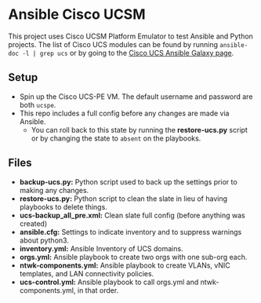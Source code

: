 # Ansible Cisco UCSM
This project uses Cisco UCSM Platform Emulator to test Ansible and Python projects. The list of Cisco UCS modules can be found by running `ansible-doc -l | grep ucs` or by going to the [Cisco UCS Ansible Galaxy page](https://galaxy.ansible.com/cisco/ucs).

## Setup
* Spin up the Cisco UCS-PE VM. The default username and password are both `ucspe`.
* This repo includes a full config before any changes are made via Ansible.
  - You can roll back to this state by running the __restore-ucs.py__ script or by changing the state to `absent` on the playbooks.

## Files
* __backup-ucs.py:__ Python script used to back up the settings prior to making any changes.
* __restore-ucs.py:__ Python script to clean the slate in lieu of having playbooks to delete things.
* __ucs-backup_all_pre.xml:__ Clean slate full config (before anything was created)
* __ansible.cfg:__ Settings to indicate inventory and to suppress warnings about python3.
* __inventory.yml:__ Ansible Inventory of UCS domains.
* __orgs.yml:__ Ansible playbook to create two orgs with one sub-org each.
* __ntwk-components.yml:__ Ansible playbook to create VLANs, vNIC templates, and LAN connectivity policies.
* __ucs-control.yml:__ Ansible playbook to call orgs.yml and ntwk-components.yml, in that order.